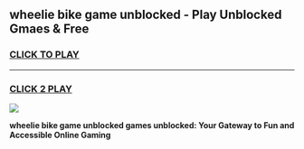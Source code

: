 
## wheelie bike game unblocked - Play Unblocked Gmaes & Free
<h3>
<a href="https://news.freeplayer.one?title=wheelie_bike_game_unblocked&ref=23F">CLICK TO PLAY</a></h3>
<hr>

<h3>
<a href="https://news.freeplayer.one?title=wheelie_bike_game_unblocked&ref=23F">CLICK 2 PLAY</a>
  
</h3>

<a href="https://news.freeplayer.one?title=wheelie_bike_game_unblocked&ref=23F/"><img src="https://clearcache.store/games.png"></a>


**wheelie bike game unblocked games unblocked: Your Gateway to Fun and Accessible Online Gaming**
